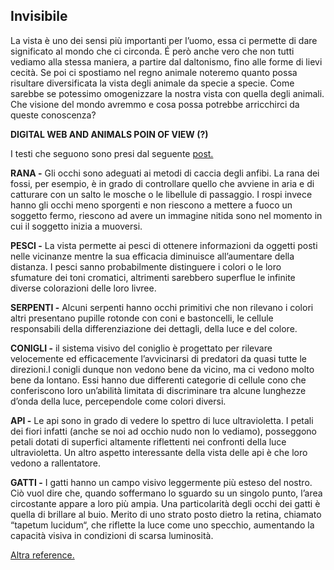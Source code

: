 ## Invisibile

La vista è uno dei sensi più importanti per l’uomo, essa ci permette di dare significato al mondo che ci circonda. É però anche vero che non tutti vediamo alla stessa maniera, a partire dal daltonismo, fino alle forme di lievi cecità. Se poi ci spostiamo nel regno animale noteremo quanto possa risultare diversificata la vista degli animale da specie a specie. Come sarebbe se potessimo omogenizzare la nostra vista con quella degli animali. Che visione del mondo avremmo e cosa possa potrebbe arricchirci da queste conoscenza?

**DIGITAL WEB AND ANIMALS POIN OF VIEW (?)**

I testi che seguono sono presi dal seguente
[post.](https://www.instagram.com/p/B-xM6rXDvjd/) 

**RANA -**
Gli occhi sono adeguati ai metodi di caccia degli anfibi. La rana dei fossi, per esempio, è in grado di controllare quello che avviene in aria e di catturare con un salto le mosche o le libellule di passaggio. I rospi invece hanno gli occhi meno sporgenti e non riescono a mettere a fuoco un soggetto fermo, riescono ad avere un immagine nitida sono nel momento in cui il soggetto inizia a muoversi.

**PESCI -**
La vista permette ai pesci di ottenere informazioni da oggetti posti nelle vicinanze mentre la sua efficacia diminuisce all’aumentare della distanza. 
I pesci sanno probabilmente distinguere i colori o le loro sfumature dei toni cromatici, altrimenti sarebbero superflue le infinite diverse colorazioni delle loro livree.

**SERPENTI -**
Alcuni serpenti hanno occhi primitivi che non rilevano i colori altri presentano pupille rotonde con coni e bastoncelli, le cellule responsabili della differenziazione dei dettagli, della luce e del colore.

**CONIGLI -**
il sistema visivo del coniglio è progettato per rilevare velocemente ed efficacemente l’avvicinarsi di predatori da quasi tutte le direzioni.I conigli dunque non vedono bene da vicino, ma ci vedono molto bene da lontano.
Essi hanno due differenti categorie di cellule cono che conferiscono loro un’abilità limitata di discriminare tra alcune lunghezze d’onda della luce, percependole come colori diversi.

**API -**
Le api sono in grado di vedere lo spettro di luce ultravioletta. I petali dei fiori infatti (anche se noi ad occhio nudo non lo vediamo), posseggono petali dotati di superfici altamente riflettenti nei confronti della luce ultravioletta.
Un altro aspetto interessante della vista delle api è che loro vedono a rallentatore.

**GATTI -**
I gatti hanno un campo visivo leggermente più esteso del nostro. Ciò vuol dire che, quando soffermano lo sguardo su un singolo punto, l’area circostante appare a loro più ampia. Una particolarità degli occhi dei gatti è quella di brillare al buio. Merito di uno strato posto dietro la retina, chiamato “tapetum lucidum“, che riflette la luce come uno specchio, aumentando la capacità visiva in condizioni di scarsa luminosità.

[Altra reference.](https://www.youtube.com/watch?v=E1lq0lBcyOE&ab_channel=ILLATOPOSITIVO)
